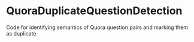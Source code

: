 # QuoraDuplicateQuestionDetection
Code for identifying semantics of Quora question pairs and marking them as duplicate
